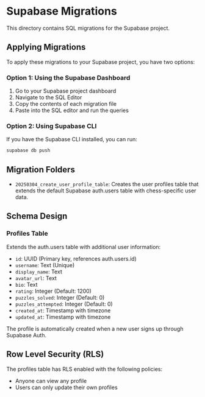 # Supabase Migrations

This directory contains SQL migrations for the Supabase project.

## Applying Migrations

To apply these migrations to your Supabase project, you have two options:

### Option 1: Using the Supabase Dashboard

1. Go to your Supabase project dashboard
2. Navigate to the SQL Editor
3. Copy the contents of each migration file
4. Paste into the SQL editor and run the queries

### Option 2: Using Supabase CLI

If you have the Supabase CLI installed, you can run:

```bash
supabase db push
```

## Migration Folders

- `20250304_create_user_profile_table`: Creates the user profiles table that extends the default Supabase auth.users table with chess-specific user data.

## Schema Design

### Profiles Table
Extends the auth.users table with additional user information:
- `id`: UUID (Primary key, references auth.users.id)
- `username`: Text (Unique)
- `display_name`: Text
- `avatar_url`: Text
- `bio`: Text
- `rating`: Integer (Default: 1200)
- `puzzles_solved`: Integer (Default: 0)
- `puzzles_attempted`: Integer (Default: 0)
- `created_at`: Timestamp with timezone
- `updated_at`: Timestamp with timezone

The profile is automatically created when a new user signs up through Supabase Auth.

## Row Level Security (RLS)

The profiles table has RLS enabled with the following policies:
- Anyone can view any profile
- Users can only update their own profiles 